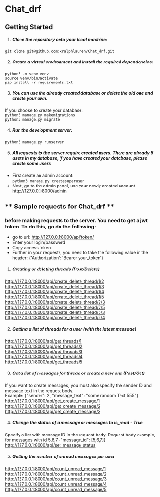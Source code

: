 # Chat_drf

## Getting Started

1. ##### Clone the repository onto your local machine:  
```git clone git@github.com:xralphlauren/Chat_drf.git```

2. ##### Create a virtual environment and install the required dependencies:  
```python3 -m venv venv```  
```source venv/bin/activate```  
```pip install -r requirements.txt```  

3. ##### You can use the already created database or delete the old one and create your own.  
If you choose to create your database:  
```python3 manage.py makemigrations```  
```python3 manage.py migrate```  

4. ##### Run the development server:  
```python3 manage.py runserver```

5. ##### All requests to the server require created users. There are already 5 users in my database, if you have created your database, please create some users  
- First create an admin account:  
```python3 manage.py createsuperuser```  
- Next, go to the admin panel, use your newly created account  
http://127.0.0.1:8000/admin  
   

## ** Sample requests for Chat_drf **  

### before making requests to the server. You need to get a jwt token. To do this, go do the following:
- go to url: http://127.0.0.1:8000/api/token/
- Enter your login/password
- Copy access token
- Further in your requests, you need to take the following value in the header: {'Authorization': 'Bearer your_token'}

1. ##### Creating or deleting threads (Post/Delete)  
http://127.0.0.1:8000/api/create_delete_thread/1/2  
http://127.0.0.1:8000/api/create_delete_thread/1/3  
http://127.0.0.1:8000/api/create_delete_thread/1/4  
http://127.0.0.1:8000/api/create_delete_thread/1/5  
http://127.0.0.1:8000/api/create_delete_thread/2/3  
http://127.0.0.1:8000/api/create_delete_thread/2/5  
http://127.0.0.1:8000/api/create_delete_thread/5/3  
http://127.0.0.1:8000/api/create_delete_thread/5/4  

2. ##### Getting a list of threads for a user (with the latest message)  
http://127.0.0.1:8000/api/get_threads/1  
http://127.0.0.1:8000/api/get_threads/2  
http://127.0.0.1:8000/api/get_threads/3  
http://127.0.0.1:8000/api/get_threads/4  
http://127.0.0.1:8000/api/get_threads/5  

3. ##### Get a list of messages for thread or create a new one (Post/Get)  
If you want to create messages, you must also specify the sender ID and message text in the request body.  
Example: {"sender": 2, "message_text": "some random Text 555"}  
http://127.0.0.1:8000/api/get_create_message/1  
http://127.0.0.1:8000/api/get_create_message/2  
http://127.0.0.1:8000/api/get_create_message/3  

4. ##### Change the status of a message or messages to is_read - True  
Specify a list with message ID in the request body. Request body example, for messages with id 5,6,7  {"message_id": [5,6,7]}  
http://127.0.0.1:8000/api/set_message_status  

5. ##### Getting the number of unread messages per user  
http://127.0.0.1:8000/api/count_unread_message/1  
http://127.0.0.1:8000/api/count_unread_message/2  
http://127.0.0.1:8000/api/count_unread_message/3  
http://127.0.0.1:8000/api/count_unread_message/4  
http://127.0.0.1:8000/api/count_unread_message/5  